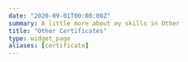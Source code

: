 ```yaml
---
date: "2020-09-01T00:00:00Z"
summary: A little more about my skills in Other
title: "Other Certificates"
type: widget_page
aliases: [certificate]
---
```

